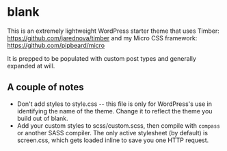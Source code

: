# blank

This is an extremely lightweight WordPress starter theme that uses Timber: https://github.com/jarednova/timber and my Micro CSS framework: https://github.com/pipbeard/micro

It is prepped to be populated with custom post types and generally expanded at will.

## A couple of notes

- Don't add styles to style.css -- this file is only for WordPress's use in identifying the name of the theme.  Change it to reflect the theme you build out of blank.
- Add your custom styles to scss/custom.scss, then compile with `compass` or another SASS compiler.  The only active stylesheet (by default) is screen.css, which gets loaded inline to save you one HTTP request.
